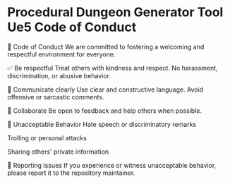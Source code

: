 # Procedural Dungeon Generator Tool Ue5 Code of Conduct

📜 Code of Conduct
We are committed to fostering a welcoming and respectful environment for everyone.

✅ Be respectful
Treat others with kindness and respect. No harassment, discrimination, or abusive behavior.

💬 Communicate clearly
Use clear and constructive language. Avoid offensive or sarcastic comments.

🤝 Collaborate
Be open to feedback and help others when possible.

🚫 Unacceptable Behavior
Hate speech or discriminatory remarks

Trolling or personal attacks

Sharing others' private information

📩 Reporting Issues
If you experience or witness unacceptable behavior, please report it to the repository maintainer.
